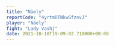 ```yaml
---
title: "Näely"
reportCode: "4yrtmDTNkwGfznvJ"
player: "Näely"
fight: "Lady Vashj"
date: 2021-10-10T19:09:02.718000+00:00
---
```


